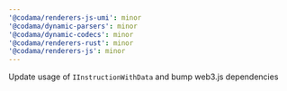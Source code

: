 ```yaml
---
'@codama/renderers-js-umi': minor
'@codama/dynamic-parsers': minor
'@codama/dynamic-codecs': minor
'@codama/renderers-rust': minor
'@codama/renderers-js': minor
---
```


Update usage of `IInstructionWithData` and bump web3.js dependencies
